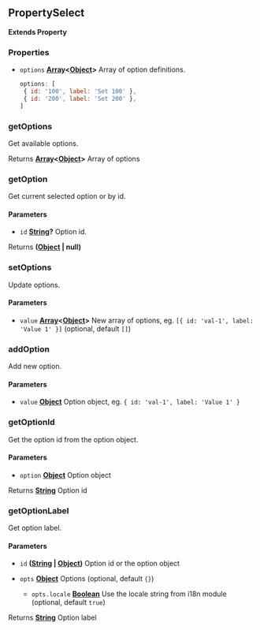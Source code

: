 <!-- Generated by documentation.js. Update this documentation by updating the source code. -->

## PropertySelect

**Extends Property**

### Properties

*   `options` **[Array][1]<[Object][2]>** Array of option definitions.
    ```js
    options: [
     { id: '100', label: 'Set 100' },
     { id: '200', label: 'Set 200' },
    ]
    ```

### getOptions

Get available options.

Returns **[Array][1]<[Object][2]>** Array of options

### getOption

Get current selected option or by id.

#### Parameters

*   `id` **[String][3]?** Option id.

Returns **([Object][2] | null)** 

### setOptions

Update options.

#### Parameters

*   `value` **[Array][1]<[Object][2]>** New array of options, eg. `[{ id: 'val-1', label: 'Value 1' }]` (optional, default `[]`)

### addOption

Add new option.

#### Parameters

*   `value` **[Object][2]** Option object, eg. `{ id: 'val-1', label: 'Value 1' }`

### getOptionId

Get the option id from the option object.

#### Parameters

*   `option` **[Object][2]** Option object

Returns **[String][3]** Option id

### getOptionLabel

Get option label.

#### Parameters

*   `id` **([String][3] | [Object][2])** Option id or the option object
*   `opts` **[Object][2]** Options (optional, default `{}`)

    *   `opts.locale` **[Boolean][4]** Use the locale string from i18n module (optional, default `true`)

Returns **[String][3]** Option label

[1]: https://developer.mozilla.org/docs/Web/JavaScript/Reference/Global_Objects/Array

[2]: https://developer.mozilla.org/docs/Web/JavaScript/Reference/Global_Objects/Object

[3]: https://developer.mozilla.org/docs/Web/JavaScript/Reference/Global_Objects/String

[4]: https://developer.mozilla.org/docs/Web/JavaScript/Reference/Global_Objects/Boolean

